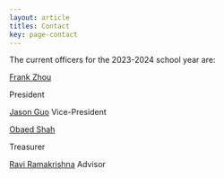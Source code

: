 ```yaml
---
layout: article
titles: Contact
key: page-contact
---
```


The current officers for the 2023-2024 school year are:

[Frank Zhou](fcz5@cornell.edu)

President

[Jason Guo](sg763@cornell.edu)
Vice-President

[Obaed Shah](os88@cornell.edu)

Treasurer

[Ravi Ramakrishna](ravi@math.cornell.edu)
Advisor